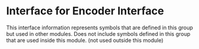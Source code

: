 
# Interface for Encoder Interface
This interface information represents symbols that are defined in this group but used in other modules.  Does not include symbols defined in this group that are used inside this module.
(not used outside this module)
